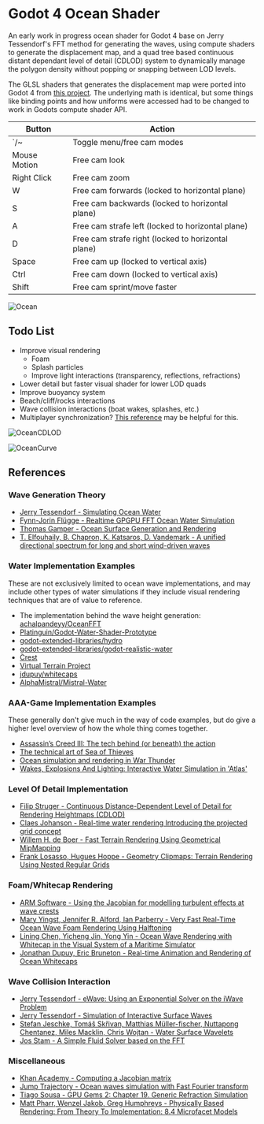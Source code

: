 # Godot 4 Ocean Shader
An early work in progress ocean shader for Godot 4 base on Jerry Tessendorf's
FFT method for generating the waves, using compute shaders to generate the
displacement map, and a quad tree based continuous distant dependant level of
detail (CDLOD) system to dynamically manage the polygon density without
popping or snapping between LOD levels.

The GLSL shaders that generates the displacement map were ported into Godot 4
from [this project](https://github.com/achalpandeyy/OceanFFT). The underlying
math is identical, but some things like binding points and how uniforms were
accessed had to be changed to work in Godots compute shader API.

|  Button  |  Action  |
| --- | --- |
|  `/~  |  Toggle menu/free cam modes|
|  Mouse Motion  |  Free cam look|
|  Right Click  |  Free cam zoom|
|  W  |  Free cam forwards (locked to horizontal plane)|
|  S  |  Free cam backwards (locked to horizontal plane)|
|  A  |  Free cam strafe left (locked to horizontal plane)|
|  D  |  Free cam strafe right (locked to horizontal plane)|
|  Space  |  Free cam up (locked to vertical axis)|
|  Ctrl  |  Free cam down (locked to vertical axis)|
|  Shift  |  Free cam sprint/move faster|

![Ocean](https://user-images.githubusercontent.com/118585625/213395845-b0fedcbc-cc7a-4be8-b365-3ff275f482bc.png)

## Todo List
- Improve visual rendering
  - Foam
  - Splash particles
  - Improve light interactions (transparency, reflections, refractions)
- Lower detail but faster visual shader for lower LOD quads
- Improve buoyancy system
- Beach/cliff/rocks interactions
- Wave collision interactions (boat wakes, splashes, etc.)
- Multiplayer synchronization? [This reference](https://developer.download.nvidia.com/assets/gameworks/downloads/regular/events/cgdc15/CGDC2015_ocean_simulation_en.pdf) may be helpful for this.

![OceanCDLOD](https://user-images.githubusercontent.com/118585625/213395892-4c6e6b2e-82b5-4708-9689-6cbb93dad340.png)

![OceanCurve](https://user-images.githubusercontent.com/118585625/213397029-6d327b02-a701-474d-b56a-da7b13a054ab.png)

## References
### Wave Generation Theory
- [Jerry Tessendorf - Simulating Ocean Water](https://people.computing.clemson.edu/~jtessen/reports/papers_files/coursenotes2004.pdf)
- [Fynn-Jorin Flügge - Realtime GPGPU FFT Ocean Water Simulation](https://tore.tuhh.de/bitstream/11420/1439/1/GPGPU_FFT_Ocean_Simulation.pdf)
- [Thomas Gamper - Ocean Surface Generation and Rendering](https://www.cg.tuwien.ac.at/research/publications/2018/GAMPER-2018-OSG/GAMPER-2018-OSG-thesis.pdf)
- [T. Elfouhaily, B. Chapron, K. Katsaros, D. Vandemark - A unified directional spectrum for long and short wind-driven waves](https://archimer.ifremer.fr/doc/00091/20226/17877.pdf)

### Water Implementation Examples
These are not exclusively limited to ocean wave implementations, and may
include other types of water simulations if they include visual rendering
techniques that are of value to reference.

- The implementation behind the wave height generation: [achalpandeyy/OceanFFT](https://github.com/achalpandeyy/OceanFFT)
- [Platinguin/Godot-Water-Shader-Prototype](https://github.com/Platinguin/Godot-Water-Shader-Prototype/)
- [godot-extended-libraries/hydro](https://github.com/godot-extended-libraries/hydro)
- [godot-extended-libraries/godot-realistic-water](https://github.com/godot-extended-libraries/godot-realistic-water)
- [Crest](https://github.com/wave-harmonic/crest)
- [Virtual Terrain Project](http://vterrain.org/)
- [jdupuy/whitecaps](https://github.com/jdupuy/whitecaps)
- [AlphaMistral/Mistral-Water](https://github.com/AlphaMistral/Mistral-Water)

### AAA-Game Implementation Examples
These generally don't give much in the way of code examples, but do give
a higher level overview of how the whole thing comes together.

- [Assassin’s Creed III: The tech behind (or beneath) the action](https://www.fxguide.com/fxfeatured/assassins-creed-iii-the-tech-behind-or-beneath-the-action/)
- [The technical art of Sea of Thieves](https://dl.acm.org/doi/10.1145/3214745.3214820)
- [Ocean simulation and rendering in War Thunder](https://developer.download.nvidia.com/assets/gameworks/downloads/regular/events/cgdc15/CGDC2015_ocean_simulation_en.pdf)
- [Wakes, Explosions And Lighting: Interactive Water Simulation in 'Atlas'](https://gpuopen.com/gdc-presentations/2019/gdc-2019-agtd6-interactive-water-simulation-in-atlas.pdf)

### Level Of Detail Implementation
- [Filip Struger - Continuous Distance-Dependent Level of Detail for Rendering Heightmaps (CDLOD)](https://github.com/fstrugar/CDLOD/blob/master/cdlod_paper_latest.pdf)
- [Claes Johanson - Real-time water rendering Introducing the projected grid concept](https://fileadmin.cs.lth.se/graphics/theses/projects/projgrid/projgrid-lq.pdf)
- [Willem H. de Boer - Fast Terrain Rendering Using Geometrical MipMapping](https://www.flipcode.com/archives/article_geomipmaps.pdf)
- [Frank Losasso, Hugues Hoppe - Geometry Clipmaps: Terrain Rendering Using Nested Regular Grids](https://hhoppe.com/geomclipmap.pdf)

### Foam/Whitecap Rendering
- [ARM Software - Using the Jacobian for modelling turbulent effects at wave crests](https://arm-software.github.io/opengl-es-sdk-for-android/ocean_f_f_t.html#oceanJacobian)
- [Mary Yingst, Jennifer R. Alford, Ian Parberry - Very Fast Real-Time Ocean Wave Foam Rendering Using Halftoning](https://ianparberry.com/techreports/LARC-2011-05.pdf)
- [Lining Chen, Yicheng Jin, Yong Yin - Ocean Wave Rendering with Whitecap in the Visual System of a Maritime Simulator](https://www.semanticscholar.org/paper/Ocean-Wave-Rendering-with-Whitecap-in-the-Visual-of-Chen-Jin/557fadde5e917ba8015a825963e359bc7903b464)
- [Jonathan Dupuy, Eric Bruneton - Real-time Animation and Rendering of Ocean Whitecaps](https://hal.inria.fr/hal-00967078/file/Whitecaps-presentation.pdf)

### Wave Collision Interaction
- [Jerry Tessendorf - eWave: Using an Exponential Solver on the iWave Problem](https://people.computing.clemson.edu/~jtessen/reports/papers_files/ewavealgorithm.pdf)
- [Jerry Tessendorf - Simulation of Interactive Surface Waves](https://people.computing.clemson.edu/~jtessen/reports/papers_files/SimInterSurfWaves.pdf)
- [Stefan Jeschke, Tomáš Skřivan, Matthias Müller-fischer, Nuttapong Chentanez, Miles Macklin, Chris Wojtan - Water Surface Wavelets](https://dl.acm.org/doi/pdf/10.1145/3197517.3201336)
- [Jos Stam - A Simple Fluid Solver based on the FFT](https://www.dgp.toronto.edu/public_user/stam/reality/Research/pdf/jgt01.pdf)

### Miscellaneous
- [Khan Academy - Computing a Jacobian matrix](https://www.khanacademy.org/math/multivariable-calculus/multivariable-derivatives/jacobian/v/computing-a-jacobian-matrix)
- [Jump Trajectory - Ocean waves simulation with Fast Fourier transform](https://www.youtube.com/watch?v=kGEqaX4Y4bQ)
- [Tiago Sousa - GPU Gems 2: Chapter 19. Generic Refraction Simulation](https://developer.nvidia.com/gpugems/gpugems2/part-ii-shading-lighting-and-shadows/chapter-19-generic-refraction-simulation)
- [Matt Pharr, Wenzel Jakob, Greg Humphreys - Physically Based Rendering: From Theory To Implementation: 8.4 Microfacet Models](https://www.pbr-book.org/3ed-2018/Reflection_Models/Microfacet_Models)
